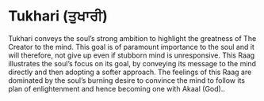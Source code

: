 # Tukhari (ਤੁਖਾਰੀ)

Tukhari conveys the soul’s strong ambition to highlight the greatness of The Creator to the mind. This goal is of paramount importance to the soul and it will therefore, not give up even if stubborn mind is unresponsive. This Raag illustrates the soul’s focus on its goal, by conveying its message to the mind directly and then adopting a softer approach. The feelings of this Raag are dominated by the soul’s burning desire to convince the mind to follow its plan of enlightenment and hence becoming one with Akaal (God)..